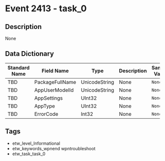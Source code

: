# Event 2413 - task_0

## Description
None

## Data Dictionary
|Standard Name|Field Name|Type|Description|Sample Value|
|---|---|---|---|---|
|TBD|PackageFullName|UnicodeString|None|`None`|
|TBD|AppUserModelId|UnicodeString|None|`None`|
|TBD|AppSettings|UInt32|None|`None`|
|TBD|AppType|UInt32|None|`None`|
|TBD|ErrorCode|Int32|None|`None`|

## Tags
* etw_level_Informational
* etw_keywords_wpnend wpntroubleshoot
* etw_task_task_0